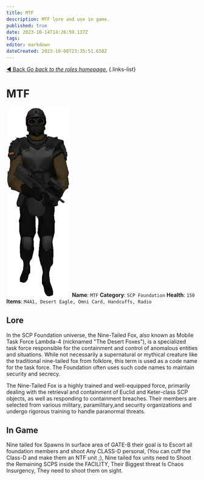 ```yaml
---
title: MTF
description: MTF lore and use in game.
published: true
date: 2023-10-14T14:26:59.137Z
tags: 
editor: markdown
dateCreated: 2023-10-08T23:35:51.658Z
---
```


[:arrow_backward: Back *Go back to the roles homepage.*](/en/game/jobs)
{.links-list}
# MTF
![ezgif.com-webp-to-png-removebg-preview.png](/ezgif.com-webp-to-png-removebg-preview.png)
**Name**: `MTF`
**Category**: `SCP Foundation`
**Health**: `150`
**Items**: `M4A1, Desert Eagle, Omni Card, Handcuffs, Radio`
## Lore

In the SCP Foundation universe, the Nine-Tailed Fox, also known as Mobile Task Force Lambda-4 (nicknamed "The Desert Foxes"), is a specialized task force responsible for the containment and control of anomalous entities and situations. While not necessarily a supernatural or mythical creature like the traditional nine-tailed fox from folklore, this term is used as a code name for the task force. The Foundation often uses such code names to maintain security and secrecy.

The Nine-Tailed Fox is a highly trained and well-equipped force, primarily dealing with the retrieval and containment of Euclid and Keter-class SCP objects, as well as responding to containment breaches. Their members are selected from various military, paramilitary,and security organizations and undergo rigorous training to handle paranormal threats.
## In Game
Nine tailed fox Spawns In surface area of GATE-B their goal is to Escort all foundation members and shoot Any CLASS-D personal, (You can cuff the Class-D and make them an NTF unit ;), Nine tailed fox units need to Shoot the Remaining SCPS inside the FACILITY, Their Biggest threat Is Chaos Insurgency, They need to shoot them on sight.
